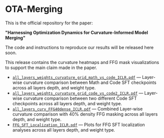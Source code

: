 # OTA-Merging

This is the official repository for the paper:

**"Harnessing Optimization Dynamics for Curvature-Informed Model Merging"**

The code and instructions to reproduce our results will be released here soon.

This release contains the curvature heatmaps and FFG mask visualizations to support the main claim made in the paper.
* [`all_layers_weights_curvature_grid_math_vs_code_ICLR.pdf`](https://github.com/anon123ota-dotcom/ota-ffg/releases/download/v1.0.0/all_layers_weights_curvature_grid_math_vs_code_ICLR.pdf) — Layer-wise curvature comparison between Math and Code SFT checkpoints across all layers depth, and weight type.
* [`all_layers_weights_curvature_grid_code_vs_code2_ICLR.pdf`](https://github.com/anon123ota-dotcom/ota-ffg/releases/download/v1.0.0/all_layers_weights_curvature_grid_code_vs_code2_ICLR.pdf) — Layer-wise curvature comparison between two different Code SFT checkpoints across all layers depth, and weight type.
* [`all_layers_curv_FFG40dense_ICLR.pdf`](https://github.com/anon123ota-dotcom/ota-ffg/releases/download/v1.0.0/all_layers_curv_FFG40dense_ICLR.pdf) — Combined Layer-wise curvature comparison with 40% density FFG masking across all layers depth, and weight type.
* [`FFG_SFT_Localization_ICLR.pdf`](https://github.com/anon123ota-dotcom/ota-ffg/releases/download/v1.0.0/FFG_SFT_Localization_ICLR.pdf) — Plots for FFG SFT localization analyses across all layers depth, and weight type.
